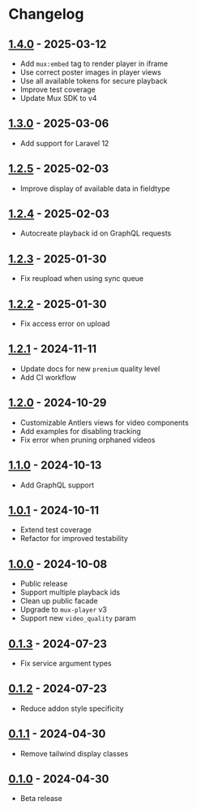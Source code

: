 # Changelog

## [1.4.0] - 2025-03-12

- Add `mux:embed` tag to render player in iframe
- Use correct poster images in player views
- Use all available tokens for secure playback
- Improve test coverage
- Update Mux SDK to v4

## [1.3.0] - 2025-03-06

- Add support for Laravel 12

## [1.2.5] - 2025-02-03

- Improve display of available data in fieldtype

## [1.2.4] - 2025-02-03

- Autocreate playback id on GraphQL requests

## [1.2.3] - 2025-01-30

- Fix reupload when using sync queue

## [1.2.2] - 2025-01-30

- Fix access error on upload

## [1.2.1] - 2024-11-11

- Update docs for new `premium` quality level
- Add CI workflow

## [1.2.0] - 2024-10-29

- Customizable Antlers views for video components
- Add examples for disabling tracking
- Fix error when pruning orphaned videos

## [1.1.0] - 2024-10-13

- Add GraphQL support

## [1.0.1] - 2024-10-11

- Extend test coverage
- Refactor for improved testability

## [1.0.0] - 2024-10-08

- Public release
- Support multiple playback ids
- Clean up public facade
- Upgrade to `mux-player` v3
- Support new `video_quality` param

## [0.1.3] - 2024-07-23

- Fix service argument types

## [0.1.2] - 2024-07-23

- Reduce addon style specificity

## [0.1.1] - 2024-04-30

- Remove tailwind display classes

## [0.1.0] - 2024-04-30

- Beta release

[1.4.0]: https://github.com/daun/statamic-mux/releases/tag/1.4.0
[1.3.0]: https://github.com/daun/statamic-mux/releases/tag/1.3.0
[1.2.5]: https://github.com/daun/statamic-mux/releases/tag/1.2.5
[1.2.4]: https://github.com/daun/statamic-mux/releases/tag/1.2.4
[1.2.3]: https://github.com/daun/statamic-mux/releases/tag/1.2.3
[1.2.2]: https://github.com/daun/statamic-mux/releases/tag/1.2.2
[1.2.1]: https://github.com/daun/statamic-mux/releases/tag/1.2.1
[1.2.0]: https://github.com/daun/statamic-mux/releases/tag/1.2.0
[1.1.0]: https://github.com/daun/statamic-mux/releases/tag/1.1.0
[1.0.1]: https://github.com/daun/statamic-mux/releases/tag/1.0.1
[1.0.0]: https://github.com/daun/statamic-mux/releases/tag/1.0.0
[0.1.3]: https://github.com/daun/statamic-mux/releases/tag/0.1.3
[0.1.2]: https://github.com/daun/statamic-mux/releases/tag/0.1.2
[0.1.1]: https://github.com/daun/statamic-mux/releases/tag/0.1.1
[0.1.0]: https://github.com/daun/statamic-mux/releases/tag/0.1.0
